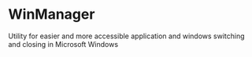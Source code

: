 # WinManager
Utility for easier and more accessible application and windows switching and closing in Microsoft Windows
